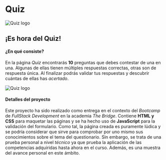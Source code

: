 # Quiz

![Quiz logo](https://github.com/JUHING-99/Quiz/blob/main/assets/readme1.gif)
## ¡Es hora del Quiz! 
#### ¿En qué consiste?
En la página _Quiz_ encontrarás **10** preguntas que debes contestar de una en una. Algunas de ellas tienen múltiples respuestas correctas, otras son de respuesta única. Al finalizar podrás validar tus respuestas y descubrir cuántas de ellas has _acertado_.

![Quiz logo](https://github.com/JUHING-99/Quiz/blob/main/assets/readme3.gif)

#### Detalles del proyecto
Este proyecto ha sido realizado como entrega en el contexto del _Bootcamp_ de _FullStack Development_ en la academia _The Bridge_. Contiene **HTML y CSS** para maquetar las páginas y se ha hecho uso de **JavaScript** para la validación del formulario. Como tal, la página creada es puramente lúdica y se podría considerar que sirve para comprobar por uno mismo sus conocimientos sobre el tema del questionario. Sin embargo, se trata de una prueba personal a nivel _técnico_ ya que prueba la aplicación de las competencias adquiridas hasta ahora en el curso. Además, es una muestra del avance personal en este ámbito.



